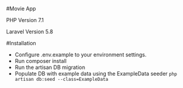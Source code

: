 #Movie App

<p>PHP Version 7.1</p>
<p>Laravel Version 5.8</p>

#Installation
* Configure .env.example to your environment settings.
* Run composer install
* Run the artisan DB migration
* Populate DB with example data using the ExampleData seeder <code>php artisan db:seed --class=ExampleData</code>

